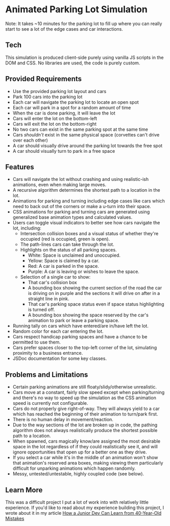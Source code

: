 # Animated Parking Lot Simulation

Note: It takes ~10 minutes for the parking lot to fill up where you can really start to see a lot of the edge cases and car interactions.

## Tech

This simulation is produced client-side purely using vanilla JS scripts in the DOM and CSS. No libraries are used, the code is purely custom.

## Provided Requirements

- Use the provided parking lot layout and cars
- Park 100 cars into the parking lot
- Each car will navigate the parking lot to locate an open spot
- Each car will park in a spot for a random amount of time
- When the car is done parking, it will leave the lot
- Cars will enter the lot on the bottom-left
- Cars will exit the lot on the bottom-right
- No two cars can exist in the same parking spot at the same time
- Cars *shouldn't* exist in the same physical space (corvettes can't drive over each other)
- A car should visually drive around the parking lot towards the free spot
- A car should visually turn to park in a free space

## Features

- Cars will navigate the lot without crashing and using realistic-ish animations, even when making large moves.
- A recursive algorithm determines the shortest path to a location in the lot.
- Animations for parking and turning including edge cases like cars which need to back out of the corners or make a u-turn into their space.
- CSS animations for parking and turning cars are generated using generalized base animation types and calculated values.
- Users can toggle visual indicators to better see how cars navigate the lot, including:
  - Intersection collision boxes and a visual status of whether they're occupied (red is occupied, green is open).
  - The path-lines cars can take through the lot.
  - Highlights on the status of all parking spaces.
    - White: Space is unclaimed and unoccupied.
    - Yellow: Space is claimed by a car.
    - Red: A car is parked in the space.
    - Purple: A car is leaving or wishes to leave the space.
  - Selection of a single car to show:
    - That car's collision box
    - A bounding box showing the current section of the road the car is driving on in purple and the sections it will drive on after in a straight line in pink.
    - That car's parking space status even if space status highlighting is turned off.
    - A bounding box showing the space reserved by the car's animation to park or leave a parking space.
- Running tally on cars which have entered/are in/have left the lot.
- Random color for each car entering the lot.
- Cars respect handicap parking spaces and have a chance to be permitted to use them.
- Cars prefer spaces closer to the top-left corner of the lot, simulating proximity to a business entrance.
- JSDoc documentation for some key classes.

## Problems and Limitations

- Certain parking animations are still floaty/slidy/otherwise unrealistic.
- Cars move at a constant, fairly slow speed except when parking/turning and there's no way to speed up the simulation as the CSS animation speed is currently not configurable.
- Cars do not properly give right-of-way. They will always yield to a car which has reached the beginning of their animation to turn/park first.
- There is no human delay in movement/reaction.
- Due to the way sections of the lot are broken up in code, the pathing algorithm does not always realistically produce the shortest possible path to a location.
- When spawned, cars magically know/are assigned the most desirable space in the lot regardless of if they could realistically see it, and will ignore opportunities that open up for a better one as they drive.
- If you select a car while it's in the middle of an animation won't show that animation's reserved area boxes, making viewing them particularly difficult for unparking animations which happen randomly.
- Messy, untested/untestable, highly coupled code (see below).

## Learn More

This was a difficult project I put a lot of work into with relatively little experience. If you'd like to read about my experience building this project, I wrote about it in my article [How a Junior Dev Can Learn from 40-Year-Old Mistakes](https://www.linkedin.com/pulse/how-junior-dev-can-learn-from-40-year-old-mistakes-julian-edwards-3p2kc)

